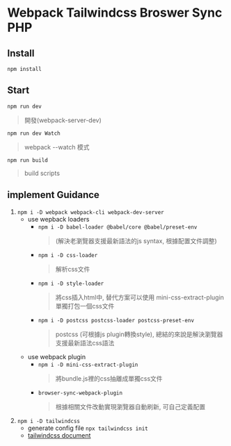 # Webpack Tailwindcss Broswer Sync PHP

## Install

`npm install`

## Start

`npm run dev`
> 開發(webpack-server-dev)

`npm run dev Watch`
> webpack --watch 模式

`npm run build`

> build scripts


## implement Guidance

 1. `npm i -D webpack webpack-cli webpack-dev-server`
    - use wepback loaders
        * `npm i -D babel-loader @babel/core @babel/preset-env`
            >  (解決老瀏覽器支援最新語法的js syntax, 根據配置文件調整)
        * `npm i -D css-loader`
            > 解析css文件
        * `npm i -D style-loader`
            > 將css插入html中, 替代方案可以使用 mini-css-extract-plugin單獨打包一個css文件
        * `npm i -D postcss postcss-loader postcss-preset-env`
            > postcss (可根據js plugin轉換style), 總結的來說是解決瀏覽器支援最新語法css語法
    - use webpack plugin
        * `npm i -D mini-css-extract-plugin`
            > 將bundle.js裡的css抽離成單獨css文件
        * `browser-sync-webpack-plugin`
            > 根據相關文件改動實現瀏覽器自動刷新, 可自己定義配置
 2. `npm i -D tailwindcss` 
    * generate config file `npx tailwindcss init`
    * [tailwindcss document](https://tailwindcss.com/)
  